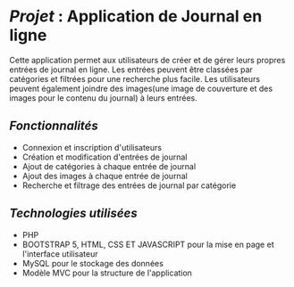 # _Projet_ : Application de Journal en ligne

Cette application permet aux utilisateurs de créer et de gérer leurs propres entrées de journal en ligne. Les entrées peuvent être classées par catégories et filtrées pour une recherche plus facile. Les utilisateurs peuvent également joindre des images(une image de couverture et des images pour le contenu du journal) à leurs entrées.

## _Fonctionnalités_
* Connexion et inscription d'utilisateurs
* Création et modification d'entrées de journal
* Ajout de catégories à chaque entrée de journal
* Ajout des images à chaque entrée de journal
* Recherche et filtrage des entrées de journal par catégorie

## _Technologies utilisées_
* PHP
* BOOTSTRAP 5, HTML, CSS ET JAVASCRIPT pour la mise en page et l'interface utilisateur
* MySQL pour le stockage des données
* Modèle MVC pour la structure de l'application
